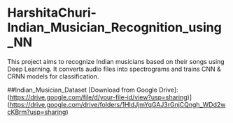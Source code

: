 # HarshitaChuri-Indian_Musician_Recognition_using_NN
This project aims to recognize Indian musicians based on their songs using Deep Learning. It converts audio files into spectrograms and trains CNN & CRNN models for classification.

##Indian_Musician_Dataset
[Download from Google Drive]: (https://drive.google.com/file/d/your-file-id/view?usp=sharing)](https://drive.google.com/drive/folders/1HIdJjmYqGAJ3rGnjCQngh_WDd2wcKBrm?usp=sharing)

